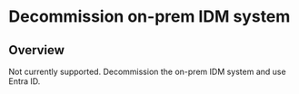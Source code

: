 #  Decommission on-prem IDM system

## Overview

Not currently supported. Decommission the on-prem IDM system and use Entra ID.
